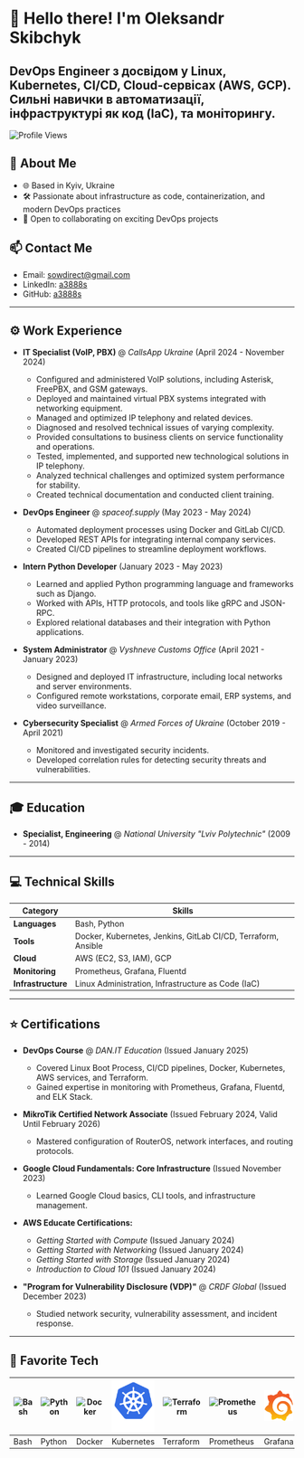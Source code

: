 # :wave: Hello there! I'm Oleksandr Skibchyk

## DevOps Engineer з досвідом у Linux, Kubernetes, CI/CD, Cloud-сервісах (AWS, GCP). Сильні навички в автоматизації, інфраструктурі як код (IaC), та моніторингу.

![Profile Views](https://komarev.com/ghpvc/?username=a3888s)

## :office: About Me
- :globe_with_meridians: Based in Kyiv, Ukraine
- :hammer_and_wrench: Passionate about infrastructure as code, containerization, and modern DevOps practices
- :speech_balloon: Open to collaborating on exciting DevOps projects

## :mailbox: Contact Me
- Email: sowdirect@gmail.com
- LinkedIn: [a3888s](https://www.linkedin.com/in/a3888s)
- GitHub: [a3888s](https://github.com/a3888s)

---

## :gear: Work Experience

- **IT Specialist (VoIP, PBX)** @ *CallsApp Ukraine* (April 2024 - November 2024)  
  - Configured and administered VoIP solutions, including Asterisk, FreePBX, and GSM gateways.  
  - Deployed and maintained virtual PBX systems integrated with networking equipment.  
  - Managed and optimized IP telephony and related devices.  
  - Diagnosed and resolved technical issues of varying complexity.  
  - Provided consultations to business clients on service functionality and operations.  
  - Tested, implemented, and supported new technological solutions in IP telephony.  
  - Analyzed technical challenges and optimized system performance for stability.  
  - Created technical documentation and conducted client training.  

- **DevOps Engineer** @ *spaceof.supply* (May 2023 - May 2024)  
  - Automated deployment processes using Docker and GitLab CI/CD.  
  - Developed REST APIs for integrating internal company services.  
  - Created CI/CD pipelines to streamline deployment workflows.

- **Intern Python Developer** (January 2023 - May 2023)  
  - Learned and applied Python programming language and frameworks such as Django.  
  - Worked with APIs, HTTP protocols, and tools like gRPC and JSON-RPC.  
  - Explored relational databases and their integration with Python applications.  

- **System Administrator** @ *Vyshneve Customs Office* (April 2021 - January 2023)  
  - Designed and deployed IT infrastructure, including local networks and server environments.  
  - Configured remote workstations, corporate email, ERP systems, and video surveillance.  

- **Cybersecurity Specialist** @ *Armed Forces of Ukraine* (October 2019 - April 2021)  
  - Monitored and investigated security incidents.  
  - Developed correlation rules for detecting security threats and vulnerabilities.

---

## :mortar_board: Education

- **Specialist, Engineering** @ *National University "Lviv Polytechnic"* (2009 - 2014)

---

## :computer: Technical Skills

| **Category**            | **Skills**                                                                 |
|-------------------------|----------------------------------------------------------------------------|
| **Languages**          | Bash, Python                                                              |
| **Tools**              | Docker, Kubernetes, Jenkins, GitLab CI/CD, Terraform, Ansible            |
| **Cloud**              | AWS (EC2, S3, IAM), GCP                                                   |
| **Monitoring**         | Prometheus, Grafana, Fluentd                                              |
| **Infrastructure**     | Linux Administration, Infrastructure as Code (IaC)                       |

---

## :star: Certifications

- **DevOps Course** @ *DAN.IT Education* (Issued January 2025)  
  - Covered Linux Boot Process, CI/CD pipelines, Docker, Kubernetes, AWS services, and Terraform.  
  - Gained expertise in monitoring with Prometheus, Grafana, Fluentd, and ELK Stack.  

- **MikroTik Certified Network Associate** (Issued February 2024, Valid Until February 2026)  
  - Mastered configuration of RouterOS, network interfaces, and routing protocols.  

- **Google Cloud Fundamentals: Core Infrastructure** (Issued November 2023)  
  - Learned Google Cloud basics, CLI tools, and infrastructure management.  

- **AWS Educate Certifications:**  
  - *Getting Started with Compute* (Issued January 2024)  
  - *Getting Started with Networking* (Issued January 2024)  
  - *Getting Started with Storage* (Issued January 2024)  
  - *Introduction to Cloud 101* (Issued January 2024)  

- **"Program for Vulnerability Disclosure (VDP)"** @ *CRDF Global* (Issued December 2023)  
  - Studied network security, vulnerability assessment, and incident response.  

---

## :rocket: Favorite Tech

| ![Bash](https://upload.wikimedia.org/wikipedia/commons/4/4b/Bash_Logo_Colored.svg) | ![Python](https://www.python.org/static/community_logos/python-logo-master-v3-TM.png) | ![Docker](https://raw.githubusercontent.com/cncf/artwork/master/projects/docker/icon/color/docker-icon-color.svg) | ![Kubernetes](https://raw.githubusercontent.com/cncf/artwork/master/projects/kubernetes/icon/color/kubernetes-icon-color.svg) | ![Terraform](https://www.terraform.io/assets/images/og-image-8b3e4f7d.png) | ![Prometheus](https://prometheus.io/assets/prometheus_logo.png) | ![Grafana](https://raw.githubusercontent.com/grafana/grafana/master/public/img/grafana_icon.svg) | ![AWS](https://raw.githubusercontent.com/gilbarbara/logos/master/logos/aws.svg) |
|------------------|------------------|------------------|------------------|------------------|------------------|------------------|------------------|
| Bash             | Python           | Docker           | Kubernetes       | Terraform        | Prometheus       | Grafana          | AWS              |
